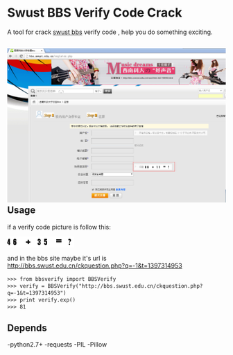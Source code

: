 Swust BBS Verify Code Crack
====================================
A tool for crack [swust bbs](http://bbs.swust.edu.cn/) verify code , help you do something exciting.

![regist page](https://raw.githubusercontent.com/lcygithub/BBSVerifyCode/master/pics/verify.png)
Usage
----------------------------------
if a verify code picture is follow this:

![vefify code](https://raw.githubusercontent.com/lcygithub/BBSVerifyCode/master/pics/46+35.png "vefify code")

and in the bbs site maybe it's url is http://bbs.swust.edu.cn/ckquestion.php?q=-1&t=1397314953

    >>> from bbsverify import BBSVerify
    >>> verify = BBSVerify("http://bbs.swust.edu.cn/ckquestion.php?q=-1&t=1397314953")
    >>> print verify.exp()
    >>> 81

Depends
----------------------------------
-python2.7+
-requests
-PIL
-Pillow